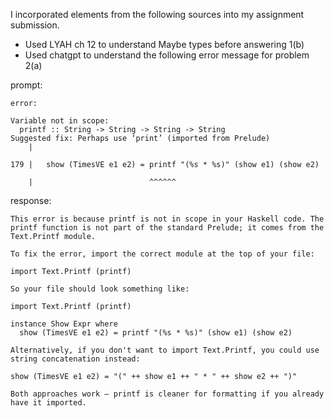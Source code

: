 I incorporated elements from the following sources into my assignment submission.

* Used LYAH ch 12 to understand Maybe types before answering 1(b)
* Used chatgpt to understand the following error message for problem 2(a)

prompt: 
    
    error:
 
    Variable not in scope:
      printf :: String -> String -> String -> String
    Suggested fix: Perhaps use ‘print’ (imported from Prelude)
        |

    179 |   show (TimesVE e1 e2) = printf "(%s * %s)" (show e1) (show e2)

        |                          ^^^^^^

response:
    
    This error is because printf is not in scope in your Haskell code. The printf function is not part of the standard Prelude; it comes from the Text.Printf module.

    To fix the error, import the correct module at the top of your file:

    import Text.Printf (printf)

    So your file should look something like:

    import Text.Printf (printf)

    instance Show Expr where
      show (TimesVE e1 e2) = printf "(%s * %s)" (show e1) (show e2)

    Alternatively, if you don't want to import Text.Printf, you could use string concatenation instead:

    show (TimesVE e1 e2) = "(" ++ show e1 ++ " * " ++ show e2 ++ ")"

    Both approaches work — printf is cleaner for formatting if you already have it imported.
